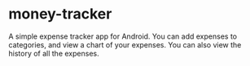 # money-tracker
A simple expense tracker app for Android. You can add expenses to categories, and view a chart of your expenses. You can also view the history of all the expenses.
